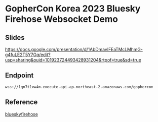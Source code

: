 # GopherCon Korea 2023 Bluesky Firehose Websocket Demo
## Slides
https://docs.google.com/presentation/d/1AbDmavIFEaTMcLMhmG-g4fuLE2T5Y7Gq/edit?usp=sharing&ouid=101923724493428931204&rtpof=true&sd=true

## Endpoint
```
wss://1qn7t1vw4m.execute-api.ap-northeast-2.amazonaws.com/gophercon
```

## Reference
[blueskyfirehose](https://github.com/CharlesDardaman/blueskyfirehose)